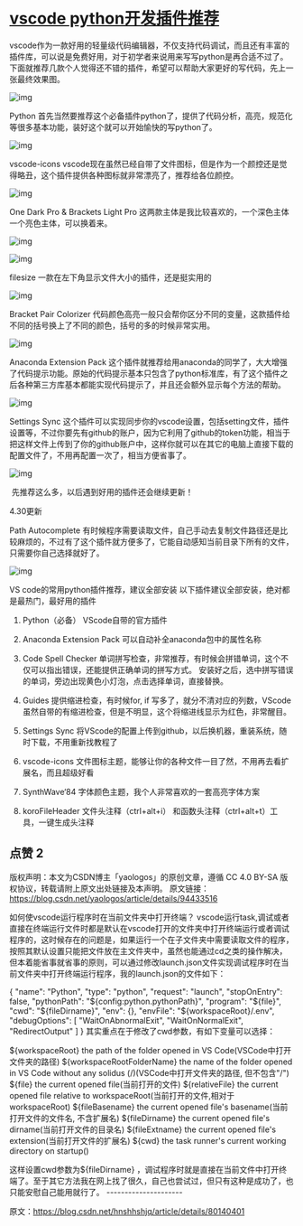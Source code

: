 # [vscode python开发插件推荐](https://www.cnblogs.com/liuyanhang/p/10984465.html)

 vscode作为一款好用的轻量级代码编辑器，不仅支持代码调试，而且还有丰富的插件库，可以说是免费好用，对于初学者来说用来写写python是再合适不过了。下面就推荐几款个人觉得还不错的插件，希望可以帮助大家更好的写代码，先上一张最终效果图。

 ![img](F:\Typora_book\typora_pic\1423526-20190606133059026-1990342693.png)

 

Python
    首先当然要推荐这个必备插件python了，提供了代码分析，高亮，规范化等很多基本功能，装好这个就可以开始愉快的写python了。

 ![img](F:\Typora_book\typora_pic\1423526-20190606133114571-1756031552.png)

 

 

vscode-icons
    vscode现在虽然已经自带了文件图标，但是作为一个颜控还是觉得略丑，这个插件提供各种图标就非常漂亮了，推荐给各位颜控。

 ![img](F:\Typora_book\typora_pic\1423526-20190606133136812-1017261798.png)

 

 

One Dark Pro  &  Brackets Light Pro 
    这两款主体是我比较喜欢的，一个深色主体一个亮色主体，可以换着来。

 

 ![img](F:\Typora_book\typora_pic\1423526-20190606133200238-1715927950.png)

![img](F:\Typora_book\typora_pic\1423526-20190606133213676-747831202.png)

 

 

filesize
    一款在左下角显示文件大小的插件，还是挺实用的

 ![img](F:\Typora_book\typora_pic\1423526-20190606133224096-1878281008.png)

 

 


Bracket Pair Colorizer
   代码颜色高亮一般只会帮你区分不同的变量，这款插件给不同的括号换上了不同的颜色，括号的多的时候非常实用。

 ![img](F:\Typora_book\typora_pic\1423526-20190606133235785-1598632377.png)

 

 

Anaconda Extension Pack
    这个插件就推荐给用anaconda的同学了，大大增强了代码提示功能。原始的代码提示基本只包含了python标准库，有了这个插件之后各种第三方库基本都能实现代码提示了，并且还会额外显示每个方法的帮助。

 ![img](F:\Typora_book\typora_pic\1423526-20190606133245115-2101212823.png)

 

 

Settings Sync
   这个插件可以实现同步你的vscode设置，包括setting文件，插件设置等，不过你要先有github的账户，因为它利用了github的token功能，相当于把这样文件上传到了你的github账户中，这样你就可以在其它的电脑上直接下载的配置文件了，不用再配置一次了，相当方便省事了。

 ![img](F:\Typora_book\typora_pic\1423526-20190606133300949-1652629549.png)

 

 

​    先推荐这么多，以后遇到好用的插件还会继续更新！

 

4.30更新

Path Autocomplete
   有时候程序需要读取文件，自己手动去复制文件路径还是比较麻烦的，不过有了这个插件就方便多了，它能自动感知当前目录下所有的文件，只需要你自己选择就好了。

 ![img](F:\Typora_book\typora_pic\1423526-20190606133325345-553646614.png)

VS code的常用python插件推荐，建议全部安装
以下插件建议全部安装，绝对都是最热门，最好用的插件

1. Python（必备）
VScode自带的官方插件

2. Anaconda Extension Pack
可以自动补全anaconda包中的属性名称

3. Code Spell Checker
单词拼写检查，非常推荐，有时候会拼错单词，这个不仅可以指出错误，还能提供正确单词的拼写方式。
安装好之后，选中拼写错误的单词，旁边出现黄色小灯泡，点击选择单词，直接替换。

4. Guides
提供缩进检查，有时候for, if 写多了，就分不清对应的列数，VScode虽然自带的有缩进检查，但是不明显，这个将缩进线显示为红色，非常醒目。

5. Settings Sync
将VScode的配置上传到github，以后换机器，重装系统，随时下载，不用重新找教程了

6. vscode-icons
文件图标主题，能够让你的各种文件一目了然，不用再去看扩展名，而且超级好看

7. SynthWave‘84
字体颜色主题，我个人非常喜欢的一套高亮字体方案

8. koroFileHeader
文件头注释（ctrl+alt+i） 和函数头注释（ctrl+alt+t）工具，一键生成头注释

点赞 2
------------------------------------------------
版权声明：本文为CSDN博主「yaologos」的原创文章，遵循 CC 4.0 BY-SA 版权协议，转载请附上原文出处链接及本声明。
原文链接：https://blog.csdn.net/yaologos/article/details/94433516 

 

如何使vscode运行程序时在当前文件夹中打开终端？
vscode运行task,调试或者直接在终端运行文件时都是默认在vscode打开的文件夹中打开终端运行或者调试程序的，这时候存在的问题是，如果运行一个在子文件夹中需要读取文件的程序，按照其默认设置只能把文件放在主文件夹中，虽然也能通过cd之类的操作解决，但本着能省事就省事的原则，可以通过修改launch.json文件实现调试程序时在当前文件夹中打开终端运行程序，我的launch.json的文件如下：

{
"name": "Python",
"type": "python",
"request": "launch",
"stopOnEntry": false,
"pythonPath": "${config:python.pythonPath}",
"program": "${file}",
"cwd": "${fileDirname}",
"env": {},
"envFile": "${workspaceRoot}/.env",
"debugOptions": [
"WaitOnAbnormalExit",
"WaitOnNormalExit",
"RedirectOutput"
]
}
其实重点在于修改了cwd参数，有如下变量可以选择：

${workspaceRoot} the path of the folder opened in VS Code(VSCode中打开文件夹的路径)
${workspaceRootFolderName} the name of the folder opened in VS Code without any solidus (/)(VSCode中打开文件夹的路径, 但不包含"/")
${file} the current opened file(当前打开的文件)
${relativeFile} the current opened file relative to workspaceRoot(当前打开的文件,相对于workspaceRoot)
${fileBasename} the current opened file's basename(当前打开文件的文件名, 不含扩展名)
${fileDirname} the current opened file's dirname(当前打开文件的目录名)
${fileExtname} the current opened file's extension(当前打开文件的扩展名)
${cwd} the task runner's current working directory on startup()

这样设置cwd参数为${fileDirname} ，调试程序时就是直接在当前文件中打开终端了。至于其它方法我在网上找了很久，自己也尝试过，但只有这种是成功了，也只能安慰自己能用就行了。
\---------------------

原文：https://blog.csdn.net/hnshhshjq/article/details/80140401 